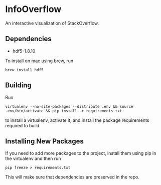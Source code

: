 InfoOverflow
============

An interactive visualization of StackOverflow.

## Dependencies

 - hdf5-1.8.10
 
To install on mac using brew, run

    brew install hdf5

## Building
Run

    virtualenv --no-site-packages --distribute .env && source .env/bin/activate && pip install -r requirements.txt
    
to install a virtualenv, activate it, and install the package requirements required to build.

## Installing New Packages
If you need to add more packages to the project, install them using pip in the virtualenv and then run

    pip freeze > requirements.txt

This will make sure that dependencies are preserved in the repo.

